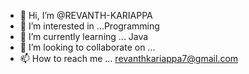 - 👋 Hi, I’m @REVANTH-KARIAPPA
- 👀 I’m interested in ...Programming
- 🌱 I’m currently learning ... Java
- 💞️ I’m looking to collaborate on ...
- 📫 How to reach me ... revanthkariappa7@gmail.com

<!---
REVANTH-KARIAPPA/REVANTH-KARIAPPA is a ✨ special ✨ repository because its `README.md` (this file) appears on your GitHub profile.
You can click the Preview link to take a look at your changes.
--->
